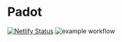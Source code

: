 # Padot

[![Netlify Status](https://api.netlify.com/api/v1/badges/b9260823-c182-4e76-8400-c6a7416fae5e/deploy-status)](https://app.netlify.com/sites/padot/deploys)
![example workflow](https://github.com/<OWNER>/<REPOSITORY>/actions/workflows/<WORKFLOW_FILE>/badge.svg)
